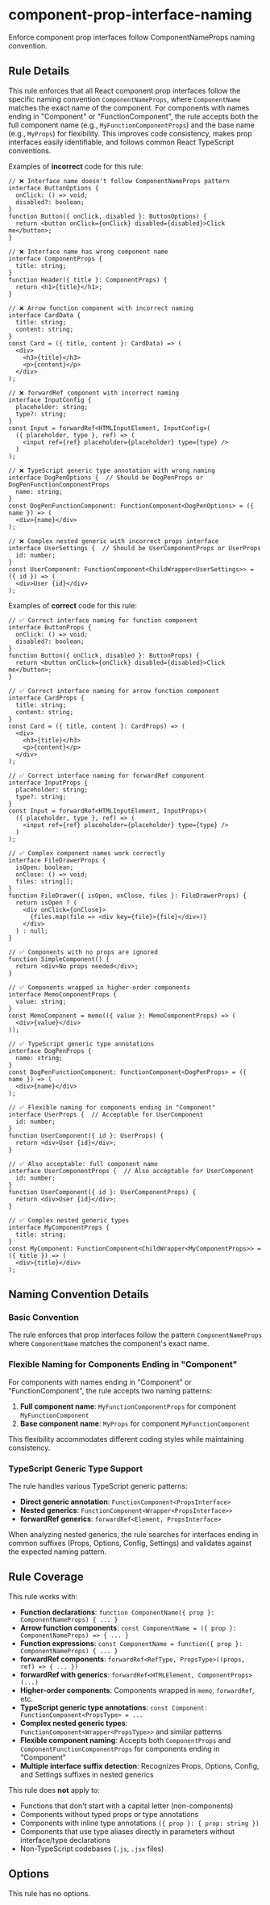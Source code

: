# component-prop-interface-naming

Enforce component prop interfaces follow ComponentNameProps naming convention.

## Rule Details

This rule enforces that all React component prop interfaces follow the specific naming convention `ComponentNameProps`, where `ComponentName` matches the exact name of the component. For components with names ending in "Component" or "FunctionComponent", the rule accepts both the full component name (e.g., `MyFunctionComponentProps`) and the base name (e.g., `MyProps`) for flexibility. This improves code consistency, makes prop interfaces easily identifiable, and follows common React TypeScript conventions.

Examples of **incorrect** code for this rule:

```tsx
// ❌ Interface name doesn't follow ComponentNameProps pattern
interface ButtonOptions {
  onClick: () => void;
  disabled?: boolean;
}
function Button({ onClick, disabled }: ButtonOptions) {
  return <button onClick={onClick} disabled={disabled}>Click me</button>;
}

// ❌ Interface name has wrong component name
interface ComponentProps {
  title: string;
}
function Header({ title }: ComponentProps) {
  return <h1>{title}</h1>;
}

// ❌ Arrow function component with incorrect naming
interface CardData {
  title: string;
  content: string;
}
const Card = ({ title, content }: CardData) => (
  <div>
    <h3>{title}</h3>
    <p>{content}</p>
  </div>
);

// ❌ forwardRef component with incorrect naming
interface InputConfig {
  placeholder: string;
  type?: string;
}
const Input = forwardRef<HTMLInputElement, InputConfig>(
  ({ placeholder, type }, ref) => (
    <input ref={ref} placeholder={placeholder} type={type} />
  )
);

// ❌ TypeScript generic type annotation with wrong naming
interface DogPenOptions {  // Should be DogPenProps or DogPenFunctionComponentProps
  name: string;
}
const DogPenFunctionComponent: FunctionComponent<DogPenOptions> = ({ name }) => (
  <div>{name}</div>
);

// ❌ Complex nested generic with incorrect props interface
interface UserSettings {  // Should be UserComponentProps or UserProps
  id: number;
}
const UserComponent: FunctionComponent<ChildWrapper<UserSettings>> = ({ id }) => (
  <div>User {id}</div>
);
```

Examples of **correct** code for this rule:

```tsx
// ✅ Correct interface naming for function component
interface ButtonProps {
  onClick: () => void;
  disabled?: boolean;
}
function Button({ onClick, disabled }: ButtonProps) {
  return <button onClick={onClick} disabled={disabled}>Click me</button>;
}

// ✅ Correct interface naming for arrow function component
interface CardProps {
  title: string;
  content: string;
}
const Card = ({ title, content }: CardProps) => (
  <div>
    <h3>{title}</h3>
    <p>{content}</p>
  </div>
);

// ✅ Correct interface naming for forwardRef component
interface InputProps {
  placeholder: string;
  type?: string;
}
const Input = forwardRef<HTMLInputElement, InputProps>(
  ({ placeholder, type }, ref) => (
    <input ref={ref} placeholder={placeholder} type={type} />
  )
);

// ✅ Complex component names work correctly
interface FileDrawerProps {
  isOpen: boolean;
  onClose: () => void;
  files: string[];
}
function FileDrawer({ isOpen, onClose, files }: FileDrawerProps) {
  return isOpen ? (
    <div onClick={onClose}>
      {files.map(file => <div key={file}>{file}</div>)}
    </div>
  ) : null;
}

// ✅ Components with no props are ignored
function SimpleComponent() {
  return <div>No props needed</div>;
}

// ✅ Components wrapped in higher-order components
interface MemoComponentProps {
  value: string;
}
const MemoComponent = memo(({ value }: MemoComponentProps) => (
  <div>{value}</div>
));

// ✅ TypeScript generic type annotations
interface DogPenProps {
  name: string;
}
const DogPenFunctionComponent: FunctionComponent<DogPenProps> = ({ name }) => (
  <div>{name}</div>
);

// ✅ Flexible naming for components ending in "Component"
interface UserProps {  // Acceptable for UserComponent
  id: number;
}
function UserComponent({ id }: UserProps) {
  return <div>User {id}</div>;
}

// ✅ Also acceptable: full component name
interface UserComponentProps {  // Also acceptable for UserComponent
  id: number;
}
function UserComponent({ id }: UserComponentProps) {
  return <div>User {id}</div>;
}

// ✅ Complex nested generic types
interface MyComponentProps {
  title: string;
}
const MyComponent: FunctionComponent<ChildWrapper<MyComponentProps>> = ({ title }) => (
  <div>{title}</div>
);
```

## Naming Convention Details

### Basic Convention
The rule enforces that prop interfaces follow the pattern `ComponentNameProps` where `ComponentName` matches the component's exact name.

### Flexible Naming for Components Ending in "Component"
For components with names ending in "Component" or "FunctionComponent", the rule accepts two naming patterns:

1. **Full component name**: `MyFunctionComponentProps` for component `MyFunctionComponent`
2. **Base component name**: `MyProps` for component `MyFunctionComponent`

This flexibility accommodates different coding styles while maintaining consistency.

### TypeScript Generic Type Support
The rule handles various TypeScript generic patterns:

- **Direct generic annotation**: `FunctionComponent<PropsInterface>`
- **Nested generics**: `FunctionComponent<Wrapper<PropsInterface>>`
- **forwardRef generics**: `forwardRef<Element, PropsInterface>`

When analyzing nested generics, the rule searches for interfaces ending in common suffixes (Props, Options, Config, Settings) and validates against the expected naming pattern.

## Rule Coverage

This rule works with:

- **Function declarations**: `function ComponentName({ prop }: ComponentNameProps) { ... }`
- **Arrow function components**: `const ComponentName = ({ prop }: ComponentNameProps) => { ... }`
- **Function expressions**: `const ComponentName = function({ prop }: ComponentNameProps) { ... }`
- **forwardRef components**: `forwardRef<RefType, PropsType>((props, ref) => { ... })`
- **forwardRef with generics**: `forwardRef<HTMLElement, ComponentProps>(...)`
- **Higher-order components**: Components wrapped in `memo`, `forwardRef`, etc.
- **TypeScript generic type annotations**: `const Component: FunctionComponent<PropsType> = ...`
- **Complex nested generic types**: `FunctionComponent<Wrapper<PropsType>>` and similar patterns
- **Flexible component naming**: Accepts both `ComponentProps` and `ComponentFunctionComponentProps` for components ending in "Component"
- **Multiple interface suffix detection**: Recognizes Props, Options, Config, and Settings suffixes in nested generics

This rule does **not** apply to:

- Functions that don't start with a capital letter (non-components)
- Components without typed props or type annotations
- Components with inline type annotations `({ prop }: { prop: string })`
- Components that use type aliases directly in parameters without interface/type declarations
- Non-TypeScript codebases (`.js`, `.jsx` files)

## Options

This rule has no options.

